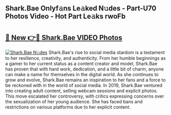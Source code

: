 ## Shark.Bae Onlyf𝚊ns Le𝚊ked N𝚞des - Part-U70 Photos Video - Hot Part Le𝚊ks rwoFb

# <h2><a href="http://ab88230.deff.icu/?id=Shark.Bae">🔗 New 👉🔴 Shark.Bae VIDEO Photos</a></h2>

[![Shark.Bae N𝚞des](https://i.imgur.com/rIISA9y.gif)](http://ab88230.deff.icu/?id=Shark.Bae)
Shark.Bae's rise to social media stardom is a testament to her resilience, creativity, and authenticity. From her humble beginnings as a gamer to her current status as a content creator and model, Shark.Bae has proven that with hard work, dedication, and a little bit of charm, anyone can make a name for themselves in the digital world. As she continues to grow and evolve, Shark.Bae remains an inspiration to her fans and a force to be reckoned with in the world of social media. In 2019, Shark.Bae ventured into creating adult content, selling webcam sessions and explicit photos. This move escalated her controversy, with critics expressing concerns over the sexualization of her young audience. She has faced bans and restrictions on various platforms due to her explicit content.
